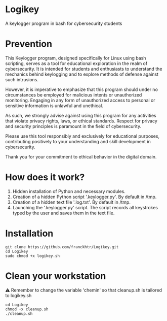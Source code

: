 # Logikey
A keylogger program in bash for cybersecurity students

# Prevention
This Keylogger program, designed specifically for Linux using bash scripting, serves as a tool for educational exploration in the realm of cybersecurity. It is intended for students and enthusiasts to understand the mechanics behind keylogging and to explore methods of defense against such intrusions.

However, it is imperative to emphasize that this program should under no circumstances be employed for malicious intents or unauthorized monitoring. Engaging in any form of unauthorized access to personal or sensitive information is unlawful and unethical.

As such, we strongly advise against using this program for any activities that violate privacy rights, laws, or ethical standards. Respect for privacy and security principles is paramount in the field of cybersecurity.

Please use this tool responsibly and exclusively for educational purposes, contributing positively to your understanding and skill development in cybersecurity.

Thank you for your commitment to ethical behavior in the digital domain.

# How does it work?
1. Hidden installation of Python and necessary modules.
2. Creation of a hidden Python script '.keylogger.py'. By default in /tmp.
3. Creation of a hidden text file '.log.txt'. By default in /tmp.
4. Launching the '.keylogger.py' script. The script records all keystrokes typed by the user and saves them in the text file.

# Installation
    git clone https://github.com/franckhtr/Logikey.git
    cd Logikey
    sudo chmod +x logikey.sh

# Clean your workstation
⚠ Remember to change the variable 'chemin' so that cleanup.sh is tailored to logikey.sh

    cd Logikey
    chmod +x cleanup.sh
    ./cleanup.sh


